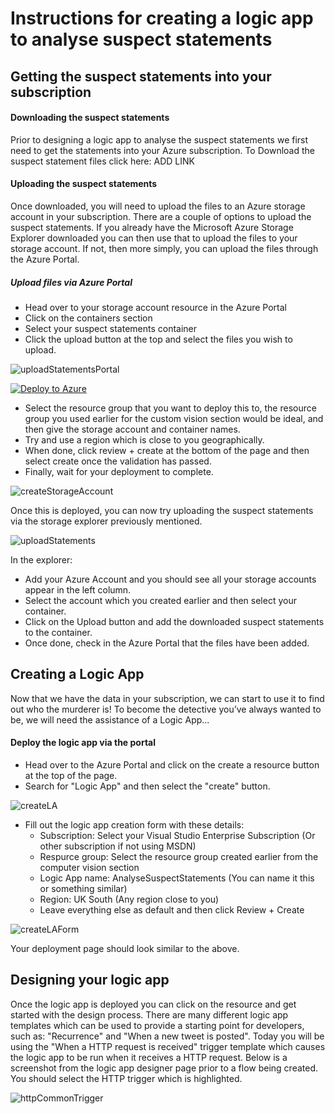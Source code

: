 # Instructions for creating a logic app to analyse suspect statements

## Getting the suspect statements into your subscription

#### Downloading the suspect statements

Prior to designing a logic app to analyse the suspect statements we first need to get the statements into your Azure subscription. 
To Download the suspect statement files click here: ADD LINK

#### Uploading the suspect statements

Once downloaded, you will need to upload the files to an Azure storage account in your subscription. There are a couple of options to upload the suspect statements. If you already have the Microsoft Azure Storage Explorer downloaded you can then use that to upload the files to your storage account. If not, then more simply, you can upload the files through the Azure Portal.

##### Upload files via Azure Portal

* Head over to your storage account resource in the Azure Portal
* Click on the containers section
* Select your suspect statements container
* Click the upload button at the top and select the files you wish to upload.

![uploadStatementsPortal](https://user-images.githubusercontent.com/73177811/114716732-3c41d000-9d2c-11eb-8204-8978deac28ad.png)


[![Deploy to Azure](https://aka.ms/deploytoazurebutton)](https://portal.azure.com/#create/Microsoft.Template/uri/https%3A%2F%2Fraw.githubusercontent.com%2Falllee%2Fcluedo%2Fmain%2FLogicApp%2Fazuredeploy.json)

* Select the resource group that you want to deploy this to, the resource group you used earlier for the custom vision section would be ideal, and then give the storage account and container names. 
* Try and use a region which is close to you geographically. 
* When done, click review + create at the bottom of the page and then select create once the validation has passed. 
* Finally, wait for your deployment to complete.

![createStorageAccount](https://user-images.githubusercontent.com/73177811/114023014-48301c80-986a-11eb-9ad2-241a1f619bfc.png)

Once this is deployed, you can now try uploading the suspect statements via the storage explorer previously mentioned.

![uploadStatements](https://user-images.githubusercontent.com/73177811/114023663-0fdd0e00-986b-11eb-9ab3-c78f2a60ce4e.png)

In the explorer:
* Add your Azure Account and you should see all your storage accounts appear in the left column. 
* Select the account which you created earlier and then select your container. 
* Click on the Upload button and add the downloaded suspect statements to the container. 
* Once done, check in the Azure Portal that the files have been added. 

## Creating a Logic App

Now that we have the data in your subscription, we can start to use it to find out who the murderer is! To become the detective you’ve always wanted to be, we will need the assistance of a Logic App... 

#### Deploy the logic app via the portal

* Head over to the Azure Portal and click on the create a resource button at the top of the page.
* Search for "Logic App" and then select the "create" button.

![createLA](https://user-images.githubusercontent.com/73177811/114717342-ddc92180-9d2c-11eb-8c31-e1d08622fef4.png)

* Fill out the logic app creation form with these details:
  *   Subscription: Select your Visual Studio Enterprise Subscription (Or other subscription if not using MSDN)
  *   Respurce group: Select the resource group created earlier from the computer vision section
  *   Logic App name: AnalyseSuspectStatements (You can name it this or something similar)
  *   Region: UK South (Any region close to you)
  *   Leave everything else as default and then click Review + Create

![createLAForm](https://user-images.githubusercontent.com/73177811/114718179-aa3ac700-9d2d-11eb-97a3-fb70fcb678d9.png)

Your deployment page should look similar to the above.

## Designing your logic app

Once the logic app is deployed you can click on the resource and get started with the design process. There are many different logic app templates which can be used to provide a starting point for developers, such as: "Recurrence" and "When a new tweet is posted". Today you will be using the "When a HTTP request is received" trigger template which causes the logic app to be run when it receives a HTTP request. Below is a screenshot from the logic app designer page prior to a flow being created. You should select the HTTP trigger which is highlighted.

![httpCommonTrigger](https://user-images.githubusercontent.com/73177811/114719907-6fd22980-9d2f-11eb-897f-8734a449a0ed.png)


